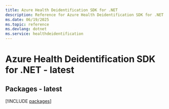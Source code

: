 ```yaml
---
title: Azure Health Deidentification SDK for .NET
description: Reference for Azure Health Deidentification SDK for .NET
ms.date: 06/19/2025
ms.topic: reference
ms.devlang: dotnet
ms.service: healthdeidentification
---
```

# Azure Health Deidentification SDK for .NET - latest
## Packages - latest
[!INCLUDE [packages](health-deidentification-index.md)]